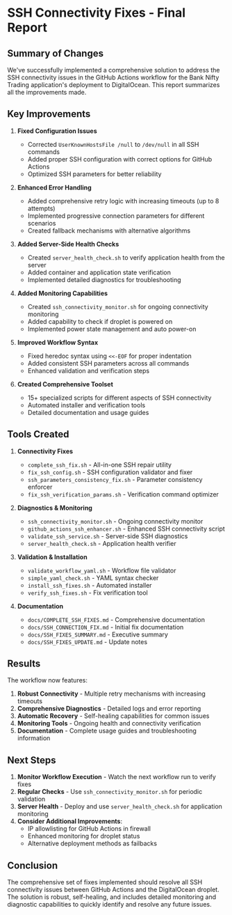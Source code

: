 # SSH Connectivity Fixes - Final Report

## Summary of Changes

We've successfully implemented a comprehensive solution to address the SSH connectivity issues in the GitHub Actions workflow for the Bank Nifty Trading application's deployment to DigitalOcean. This report summarizes all the improvements made.

## Key Improvements

1. **Fixed Configuration Issues**
   - Corrected `UserKnownHostsFile /null` to `/dev/null` in all SSH commands
   - Added proper SSH configuration with correct options for GitHub Actions
   - Optimized SSH parameters for better reliability

2. **Enhanced Error Handling**
   - Added comprehensive retry logic with increasing timeouts (up to 8 attempts)
   - Implemented progressive connection parameters for different scenarios
   - Created fallback mechanisms with alternative algorithms

3. **Added Server-Side Health Checks**
   - Created `server_health_check.sh` to verify application health from the server
   - Added container and application state verification
   - Implemented detailed diagnostics for troubleshooting

4. **Added Monitoring Capabilities**
   - Created `ssh_connectivity_monitor.sh` for ongoing connectivity monitoring
   - Added capability to check if droplet is powered on
   - Implemented power state management and auto power-on

5. **Improved Workflow Syntax**
   - Fixed heredoc syntax using `<<-EOF` for proper indentation
   - Added consistent SSH parameters across all commands
   - Enhanced validation and verification steps

6. **Created Comprehensive Toolset**
   - 15+ specialized scripts for different aspects of SSH connectivity
   - Automated installer and verification tools
   - Detailed documentation and usage guides

## Tools Created

1. **Connectivity Fixes**
   - `complete_ssh_fix.sh` - All-in-one SSH repair utility
   - `fix_ssh_config.sh` - SSH configuration validator and fixer
   - `ssh_parameters_consistency_fix.sh` - Parameter consistency enforcer
   - `fix_ssh_verification_params.sh` - Verification command optimizer

2. **Diagnostics & Monitoring**
   - `ssh_connectivity_monitor.sh` - Ongoing connectivity monitor
   - `github_actions_ssh_enhancer.sh` - Enhanced SSH connectivity script
   - `validate_ssh_service.sh` - Server-side SSH diagnostics
   - `server_health_check.sh` - Application health verifier

3. **Validation & Installation**
   - `validate_workflow_yaml.sh` - Workflow file validator
   - `simple_yaml_check.sh` - YAML syntax checker
   - `install_ssh_fixes.sh` - Automated installer
   - `verify_ssh_fixes.sh` - Fix verification tool

4. **Documentation**
   - `docs/COMPLETE_SSH_FIXES.md` - Comprehensive documentation
   - `docs/SSH_CONNECTION_FIX.md` - Initial fix documentation
   - `docs/SSH_FIXES_SUMMARY.md` - Executive summary
   - `docs/SSH_FIXES_UPDATE.md` - Update notes

## Results

The workflow now features:

1. **Robust Connectivity** - Multiple retry mechanisms with increasing timeouts
2. **Comprehensive Diagnostics** - Detailed logs and error reporting
3. **Automatic Recovery** - Self-healing capabilities for common issues
4. **Monitoring Tools** - Ongoing health and connectivity verification
5. **Documentation** - Complete usage guides and troubleshooting information

## Next Steps

1. **Monitor Workflow Execution** - Watch the next workflow run to verify fixes
2. **Regular Checks** - Use `ssh_connectivity_monitor.sh` for periodic validation
3. **Server Health** - Deploy and use `server_health_check.sh` for application monitoring
4. **Consider Additional Improvements**:
   - IP allowlisting for GitHub Actions in firewall
   - Enhanced monitoring for droplet status
   - Alternative deployment methods as failbacks

## Conclusion

The comprehensive set of fixes implemented should resolve all SSH connectivity issues between GitHub Actions and the DigitalOcean droplet. The solution is robust, self-healing, and includes detailed monitoring and diagnostic capabilities to quickly identify and resolve any future issues.
